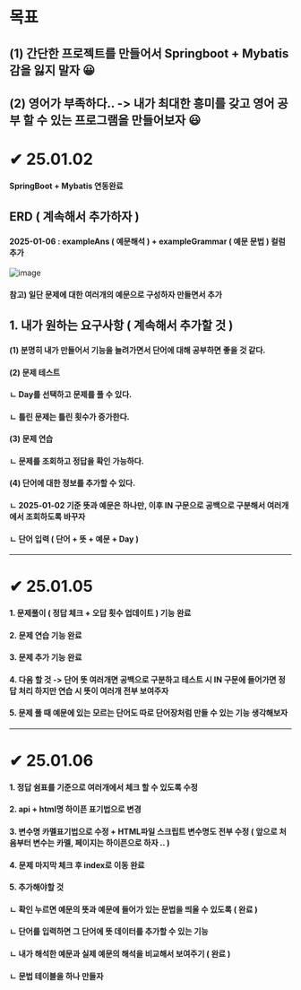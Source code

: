 # 목표
## (1) 간단한 프로젝트를 만들어서 Springboot + Mybatis 감을 잃지 말자 😀
## (2) 영어가 부족하다.. -> 내가 최대한 흥미를 갖고 영어 공부 할 수 있는 프로그램을 만들어보자 😃

# ✔ 25.01.02
#### SpringBoot + Mybatis 연동완료

## ERD ( 계속해서 추가하자 ) 
#### 2025-01-06 : exampleAns ( 예문해석 ) + exampleGrammar ( 예문 문법 ) 컬럼 추가 
![image](https://github.com/user-attachments/assets/40ac5eb0-f88d-4787-aaa4-798fb7d37d57)


#### 참고) 일단 문제에 대한 여러개의 예문으로 구성하자 만들면서 추가

## 1. 내가 원하는 요구사항 ( 계속해서 추가할 것 )
#### (1) 분명히 내가 만들어서 기능을 늘려가면서 단어에 대해 공부하면 좋을 것 같다.
#### (2) 문제 테스트
####  ㄴ Day를 선택하고 문제를 풀 수 있다.
####  ㄴ 틀린 문제는 틀린 횟수가 증가한다.
#### (3) 문제 연습
####  ㄴ 문제를 조회하고 정답을 확인 가능하다.
#### (4) 단어에 대한 정보를 추가할 수 있다. 
####  ㄴ 2025-01-02 기준 뜻과 예문은 하나만, 이후 IN 구문으로 공백으로 구분해서 여러개에서 조회하도록 바꾸자
####  ㄴ 단어 입력 ( 단어 + 뜻 + 예문 + Day )

---

# ✔ 25.01.05
#### 1. 문제풀이 ( 정답 체크 + 오답 횟수 업데이트 ) 기능 완료 
#### 2. 문제 연습 기능 완료
#### 3. 문제 추가 기능 완료
#### 4. 다음 할 것 -> 단어 뜻 여러개면 공백으로 구분하고 테스트 시 IN 구문에 들어가면 정답 처리 하지만 연습 시 뜻이 여러개 전부 보여주자
#### 5. 문제 풀 때 예문에 있는 모르는 단어도 따로 단어장처럼 만들 수 있는 기능 생각해보자

---


# ✔ 25.01.06
#### 1. 정답 쉼표를 기준으로 여러개에서 체크 할 수 있도록 수정
#### 2. api + html명 하이픈 표기법으로 변경
#### 3. 변수명 카멜표기법으로 수정 + HTML파일 스크립트 변수명도 전부 수정 ( 앞으로 처음부터 변수는 카멜, 페이지는 하이픈으로 하자 .. )
#### 4. 문제 마지막 체크 후 index로 이동 완료
#### 5. 추가해야할 것
####  ㄴ 확인 누르면 예문의 뜻과 예문에 들어가 있는 문법을 띄울 수 있도록 ( 완료 )
####  ㄴ 단어를 입력하면 그 단어에 뜻 데이터를 추가할 수 있는 기능
####  ㄴ 내가 해석한 예문과 실제 예문의 해석을 비교해서 보여주기 ( 완료 )
####  ㄴ 문법 테이블을 하나 만들자 
